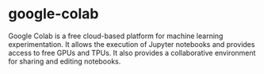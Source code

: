 # google-colab
Google Colab is a free cloud-based platform for machine learning experimentation. It allows the execution of Jupyter notebooks and provides access to free GPUs and TPUs. It also provides a collaborative environment for sharing and editing notebooks.
